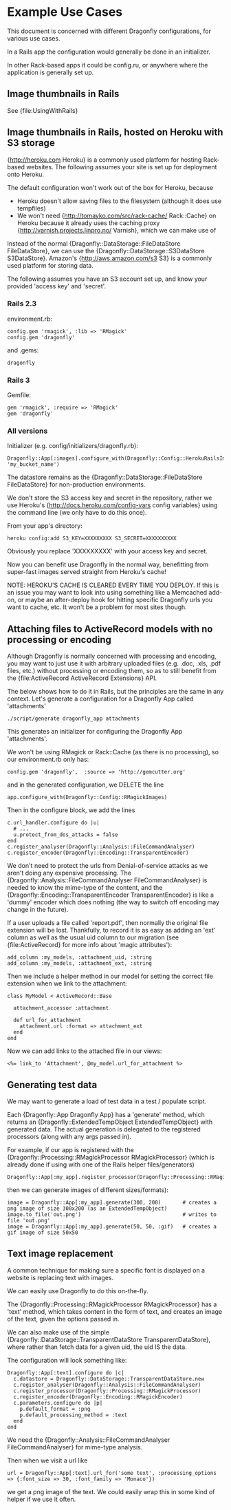 Example Use Cases
=================

This document is concerned with different Dragonfly configurations, for various use cases.

In a Rails app the configuration would generally be done in an initializer.

In other Rack-based apps it could be config.ru, or anywhere where the application is generally set up.

Image thumbnails in Rails
-------------------------
See {file:UsingWithRails}


Image thumbnails in Rails, hosted on Heroku with S3 storage
-----------------------------------------------------------
{http://heroku.com Heroku} is a commonly used platform for hosting Rack-based websites.
The following assumes your site is set up for deployment onto Heroku.

The default configuration won't work out of the box for Heroku, because

- Heroku doesn't allow saving files to the filesystem (although it does use tempfiles)
- We won't need {http://tomayko.com/src/rack-cache/ Rack::Cache} on Heroku because it already uses the caching proxy {http://varnish.projects.linpro.no/ Varnish}, which we can make use of

Instead of the normal {Dragonfly::DataStorage::FileDataStore FileDataStore}, we can use the {Dragonfly::DataStorage::S3DataStore S3DataStore}.
Amazon's {http://aws.amazon.com/s3 S3} is a commonly used platform for storing data.

The following assumes you have an S3 account set up, and know your provided 'access key' and 'secret'.

### Rails 2.3

environment.rb:

    config.gem 'rmagick', :lib => 'RMagick'
    config.gem 'dragonfly'

and
.gems:

    dragonfly

### Rails 3

Gemfile:

    gem 'rmagick', :require => 'RMagick'
    gem 'dragonfly'

### All versions

Initializer (e.g. config/initializers/dragonfly.rb):

    Dragonfly::App[:images].configure_with(Dragonfly::Config::HerokuRailsImages, 'my_bucket_name')

The datastore remains as the {Dragonfly::DataStorage::FileDataStore FileDataStore} for non-production environments.

We don't store the S3 access key and secret in the repository, rather we use Heroku's
{http://docs.heroku.com/config-vars config variables} using the command line (we only have to do this once).

From your app's directory:

    heroku config:add S3_KEY=XXXXXXXXX S3_SECRET=XXXXXXXXXX

Obviously you replace 'XXXXXXXXX' with your access key and secret.

Now you can benefit use Dragonfly in the normal way, benefitting from super-fast images served straight from Heroku's cache!

NOTE: HEROKU'S CACHE IS CLEARED EVERY TIME YOU DEPLOY.
If this is an issue you may want to look into using something like a Memcached add-on, or maybe an after-deploy hook for hitting specific Dragonfly urls you want to cache, etc.
It won't be a problem for most sites though.


Attaching files to ActiveRecord models with no processing or encoding
---------------------------------------------------------------------
Although Dragonfly is normally concerned with processing and encoding, you may want to just use it with arbitrary uploaded files
(e.g. .doc, .xls, .pdf files, etc.) without processing or encoding them, so as to still benefit from the {file:ActiveRecord ActiveRecord Extensions} API.

The below shows how to do it in Rails, but the principles are the same in any context.
Let's generate a configuration for a Dragonfly App called 'attachments'

    ./script/generate dragonfly_app attachments

This generates an initializer for configuring the Dragonfly App 'attachments'.

We won't be using RMagick or Rack::Cache (as there is no processing), so our environment.rb only has:

    config.gem 'dragonfly',  :source => 'http://gemcutter.org'

and in the generated configuration, we DELETE the line

    app.configure_with(Dragonfly::Config::RMagickImages)

Then in the configure block, we add the lines

    c.url_handler.configure do |u|
      # ...
      u.protect_from_dos_attacks = false
    end
    c.register_analyser(Dragonfly::Analysis::FileCommandAnalyser)
    c.register_encoder(Dragonfly::Encoding::TransparentEncoder)

We don't need to protect the urls from Denial-of-service attacks as we aren't doing any expensive processing.
The {Dragonfly::Analysis::FileCommandAnalyser FileCommandAnalyser} is needed to know the mime-type of the content,
and the {Dragonfly::Encoding::TransparentEncoder TransparentEncoder} is like a 'dummy' encoder which does nothing
(the way to switch off encoding may change in the future).

If a user uploads a file called 'report.pdf', then normally the original file extension will be lost.
Thankfully, to record it is as easy as adding an 'ext' column as well as the usual uid column to our migration
(see {file:ActiveRecord} for more info about 'magic attributes'):

    add_column :my_models, :attachment_uid, :string
    add_column :my_models, :attachment_ext, :string
    
Then we include a helper method in our model for setting the correct file extension when we link to the attachment:

    class MyModel < ActiveRecord::Base

      attachment_accessor :attachment
      
      def url_for_attachment
        attachment.url :format => attachment_ext
      end
    end

Now we can add links to the attached file in our views:

    <%= link_to 'Attachment', @my_model.url_for_attachment %>


Generating test data
--------------------
We may want to generate a load of test data in a test / populate script.

Each {Dragonfly::App Dragonfly App} has a 'generate' method, which returns an {Dragonfly::ExtendedTempObject ExtendedTempObject} with generated data.
The actual generation is delegated to the registered processors (along with any args passed in).

For example, if our app is registered with the {Dragonfly::Processing::RMagickProcessor RMagickProcessor} (which is already done if using with one of
the Rails helper files/generators)

    Dragonfly::App[:my_app].register_processor(Dragonfly::Processing::RMagickProcessor)

then we can generate images of different sizes/formats):

    image = Dragonfly::App[:my_app].generate(300, 200)       # creates a png image of size 300x200 (as an ExtendedTempObject)
    image.to_file('out.png')                                 # writes to file 'out.png'
    image = Dragonfly::App[:my_app].generate(50, 50, :gif)   # creates a gif image of size 50x50


Text image replacement
----------------------
A common technique for making sure a specific font is displayed on a website is replacing text with images.

We can easily use Dragonfly to do this on-the-fly.

The {Dragonfly::Processing::RMagickProcessor RMagickProcessor} has a 'text' method, which takes content in the form of text,
and creates an image of the text, given the options passed in.

We can also make use of the simple {Dragonfly::DataStorage::TransparentDataStore TransparentDataStore}, where rather than fetch
data for a given uid, the uid IS the data.

The configuration will look something like:

    Dragonfly::App[:text].configure do |c|
      c.datastore = Dragonfly::DataStorage::TransparentDataStore.new
      c.register_analyser(Dragonfly::Analysis::FileCommandAnalyser)
      c.register_processor(Dragonfly::Processing::RMagickProcessor)
      c.register_encoder(Dragonfly::Encoding::RMagickEncoder)
      c.parameters.configure do |p|
        p.default_format = :png
        p.default_processing_method = :text
      end
    end

We need the {Dragonfly::Analysis::FileCommandAnalyser FileCommandAnalyser} for mime-type analysis.

Then when we visit a url like

    url = Dragonfly::App[:text].url_for('some text', :processing_options => {:font_size => 30, :font_family => 'Monaco'})

we get a png image of the text. We could easily wrap this in some kind of helper if we use it often.


